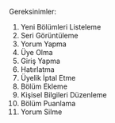 Gereksinimler:
1. Yeni Bölümleri Listeleme
2. Seri Görüntüleme
3. Yorum Yapma
4. Üye Olma
5. Giriş Yapma
6. Hatırlatma
7. Üyelik İptal Etme
8. Bölüm Ekleme
9. Kişisel Bilgileri Düzenleme
10. Bölüm Puanlama
11. Yorum Silme
